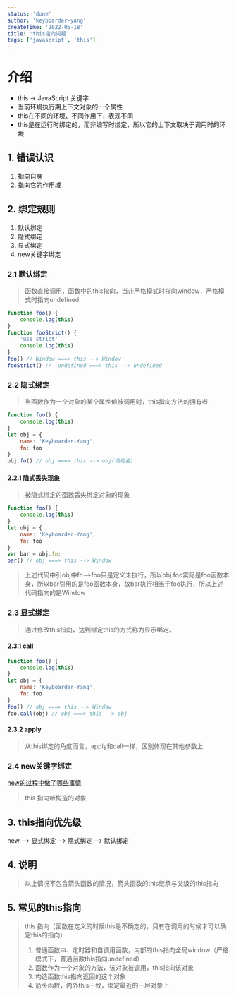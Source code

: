 ```yaml
---
status: 'done'
author: 'keyboarder-yang'
createTime: '2022-05-18'
title: 'this指向问题'
tags: ['javascript', 'this']
---
```


# 介绍

+ this -> JavaScript 关键字
+ 当前环境执行期上下文对象的一个属性
+ this在不同的环境、不同作用下，表现不同
+ this是在运行时绑定的，而非编写时绑定，所以它的上下文取决于调用时的环境

## 1. 错误认识

1. 指向自身
2. 指向它的作用域

## 2. 绑定规则
1. 默认绑定
2. 隐式绑定
3. 显式绑定
4. new关键字绑定

### 2.1 默认绑定
> 函数直接调用，函数中的this指向，当非严格模式时指向window，严格模式时指向undefined
```javascript
function foo() {
    console.log(this)
}
function fooStrict() {
    'use strict'
    console.log(this)
}
foo() // Window ===> this --> Window
fooStrict() //  undefined ===> this --> undefined
```
### 2.2 隐式绑定
> 当函数作为一个对象的某个属性值被调用时，this指向方法的拥有者
```javascript
function foo() {
    console.log(this)
}
let obj = {
    name: 'Keyboarder-Yang',
    fn: foo
}
obj.fn() // obj ===> this --> obj(调用者)
```
#### 2.2.1 隐式丢失现象
> 被隐式绑定的函数丢失绑定对象的现象
```javascript
function foo() {
    console.log(this)
}
let obj = {
    name: 'Keyboarder-Yang',
    fn: foo
}
var bar = obj.fn;
bar() // obj ===> this --> Window
```
> 上述代码中引obj中fn-->foo只是定义未执行，所以obj.foo实际是foo函数本身，所以bar引用的是foo函数本身，故bar执行相当于foo执行，所以上述代码指向的是Window
### 2.3 显式绑定
> 通过修改this指向，达到绑定this的方式称为显示绑定。
#### 2.3.1 call
```javascript
function foo() {
    console.log(this)
}
let obj = {
    name: 'Keyboarder-Yang',
    fn: foo
}
foo() // obj ===> this --> Window
foo.call(obj) // obj ===> this --> obj
```
#### 2.3.2 apply
> 从this绑定的角度而言，apply和call一样，区别体现在其他参数上
### 2.4 new关键字绑定
[new的过程中做了哪些事情](./new.md)
> this 指向新构造的对象

## 3. this指向优先级
new --> 显式绑定 --> 隐式绑定 --> 默认绑定

## 4. 说明
> 以上情况不包含箭头函数的情况，箭头函数的this继承与父级的this指向


## 5. 常见的this指向

> this 指向（函数在定义的时候this是不确定的，只有在调用的时候才可以确定this的指向）
>
> 1. 普通函数中、定时器和自调用函数，内部的this指向全局window（严格模式下，普通函数this指向undefined）
> 2. 函数作为一个对象的方法，该对象被调用，this指向该对象
> 3. 构造函数this指向返回的这个对象
> 4. 箭头函数，内外this一致，绑定最近的一层对象上
